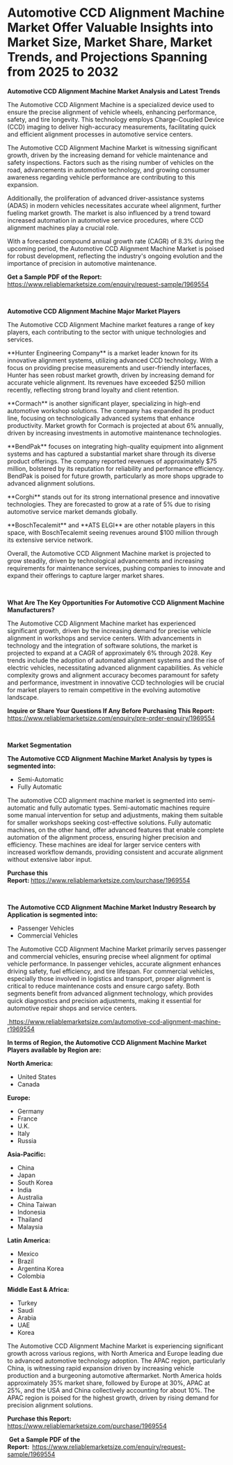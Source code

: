 <p><h1>Automotive CCD Alignment Machine Market Offer Valuable Insights into Market Size, Market Share, Market Trends, and Projections Spanning from 2025 to 2032</h1></p><p><strong>Automotive CCD Alignment Machine Market Analysis and Latest Trends</strong></p>
<p><p>The Automotive CCD Alignment Machine is a specialized device used to ensure the precise alignment of vehicle wheels, enhancing performance, safety, and tire longevity. This technology employs Charge-Coupled Device (CCD) imaging to deliver high-accuracy measurements, facilitating quick and efficient alignment processes in automotive service centers.</p><p>The Automotive CCD Alignment Machine Market is witnessing significant growth, driven by the increasing demand for vehicle maintenance and safety inspections. Factors such as the rising number of vehicles on the road, advancements in automotive technology, and growing consumer awareness regarding vehicle performance are contributing to this expansion. </p><p>Additionally, the proliferation of advanced driver-assistance systems (ADAS) in modern vehicles necessitates accurate wheel alignment, further fueling market growth. The market is also influenced by a trend toward increased automation in automotive service procedures, where CCD alignment machines play a crucial role. </p><p>With a forecasted compound annual growth rate (CAGR) of 8.3% during the upcoming period, the Automotive CCD Alignment Machine Market is poised for robust development, reflecting the industry's ongoing evolution and the importance of precision in automotive maintenance.</p></p>
<p><strong>Get a Sample PDF of the Report:&nbsp;</strong> <a href="https://www.reliablemarketsize.com/enquiry/request-sample/1969554?utm_campaign=3075&utm_medium=2&utm_source=Github&utm_content=ia&utm_term=12042025&utm_id=automotive-ccd-alignment-machine">https://www.reliablemarketsize.com/enquiry/request-sample/1969554</a></p>
<p>&nbsp;</p>
<p><strong>Automotive CCD Alignment Machine Major Market Players</strong></p>
<p><p>The Automotive CCD Alignment Machine market features a range of key players, each contributing to the sector with unique technologies and services. </p><p>**Hunter Engineering Company** is a market leader known for its innovative alignment systems, utilizing advanced CCD technology. With a focus on providing precise measurements and user-friendly interfaces, Hunter has seen robust market growth, driven by increasing demand for accurate vehicle alignment. Its revenues have exceeded $250 million recently, reflecting strong brand loyalty and client retention.</p><p>**Cormach** is another significant player, specializing in high-end automotive workshop solutions. The company has expanded its product line, focusing on technologically advanced systems that enhance productivity. Market growth for Cormach is projected at about 6% annually, driven by increasing investments in automotive maintenance technologies.</p><p>**BendPak** focuses on integrating high-quality equipment into alignment systems and has captured a substantial market share through its diverse product offerings. The company reported revenues of approximately $75 million, bolstered by its reputation for reliability and performance efficiency. BendPak is poised for future growth, particularly as more shops upgrade to advanced alignment solutions.</p><p>**Corghi** stands out for its strong international presence and innovative technologies. They are forecasted to grow at a rate of 5% due to rising automotive service market demands globally. </p><p>**BoschTecalemit** and **ATS ELGI** are other notable players in this space, with BoschTecalemit seeing revenues around $100 million through its extensive service network.</p><p>Overall, the Automotive CCD Alignment Machine market is projected to grow steadily, driven by technological advancements and increasing requirements for maintenance services, pushing companies to innovate and expand their offerings to capture larger market shares.</p></p>
<p>&nbsp;</p>
<p><strong>What Are The Key Opportunities For Automotive CCD Alignment Machine Manufacturers?</strong></p>
<p><p>The Automotive CCD Alignment Machine market has experienced significant growth, driven by the increasing demand for precise vehicle alignment in workshops and service centers. With advancements in technology and the integration of software solutions, the market is projected to expand at a CAGR of approximately 6% through 2028. Key trends include the adoption of automated alignment systems and the rise of electric vehicles, necessitating advanced alignment capabilities. As vehicle complexity grows and alignment accuracy becomes paramount for safety and performance, investment in innovative CCD technologies will be crucial for market players to remain competitive in the evolving automotive landscape.</p></p>
<p><strong>Inquire or Share Your Questions If Any Before Purchasing This Report:</strong> <a href="https://www.reliablemarketsize.com/enquiry/pre-order-enquiry/1969554?utm_campaign=3075&utm_medium=2&utm_source=Github&utm_content=ia&utm_term=12042025&utm_id=automotive-ccd-alignment-machine">https://www.reliablemarketsize.com/enquiry/pre-order-enquiry/1969554</a></p>
<p>&nbsp;</p>
<p><strong>Market Segmentation</strong></p>
<p><strong>The Automotive CCD Alignment Machine Market Analysis by types is segmented into:</strong></p>
<p><ul><li>Semi-Automatic</li><li>Fully Automatic</li></ul></p>
<p><p>The automotive CCD alignment machine market is segmented into semi-automatic and fully automatic types. Semi-automatic machines require some manual intervention for setup and adjustments, making them suitable for smaller workshops seeking cost-effective solutions. Fully automatic machines, on the other hand, offer advanced features that enable complete automation of the alignment process, ensuring higher precision and efficiency. These machines are ideal for larger service centers with increased workflow demands, providing consistent and accurate alignment without extensive labor input.</p></p>
<p><strong>Purchase this Report:&nbsp;</strong><a href="https://www.reliablemarketsize.com/purchase/1969554?utm_campaign=3075&utm_medium=2&utm_source=Github&utm_content=ia&utm_term=12042025&utm_id=automotive-ccd-alignment-machine">https://www.reliablemarketsize.com/purchase/1969554</a></p>
<p>&nbsp;</p>
<p><strong>The Automotive CCD Alignment Machine Market Industry Research by Application is segmented into:</strong></p>
<p><ul><li>Passenger Vehicles</li><li>Commercial Vehicles</li></ul></p>
<p><p>The Automotive CCD Alignment Machine Market primarily serves passenger and commercial vehicles, ensuring precise wheel alignment for optimal vehicle performance. In passenger vehicles, accurate alignment enhances driving safety, fuel efficiency, and tire lifespan. For commercial vehicles, especially those involved in logistics and transport, proper alignment is critical to reduce maintenance costs and ensure cargo safety. Both segments benefit from advanced alignment technology, which provides quick diagnostics and precision adjustments, making it essential for automotive repair shops and service centers.</p></p>
<p><a href="https://www.reliablemarketsize.com/automotive-ccd-alignment-machine-r1969554?utm_campaign=3075&utm_medium=2&utm_source=Github&utm_content=ia&utm_term=12042025&utm_id=automotive-ccd-alignment-machine">&nbsp;https://www.reliablemarketsize.com/automotive-ccd-alignment-machine-r1969554</a></p>
<p><strong>In terms of Region, the Automotive CCD Alignment Machine Market Players available by Region are:</strong></p>
<p>
    <p> <strong> North America: </strong>
        <ul>
            <li>United States</li>
            <li>Canada</li>
        </ul>
        </p> 
    <p> <strong> Europe: </strong>
        <ul>
            <li>Germany</li>
            <li>France</li>
            <li>U.K.</li>
            <li>Italy</li>
            <li>Russia</li>
        </ul>
        </p> 
    <p> <strong> Asia-Pacific: </strong>
        <ul>
            <li>China</li>
            <li>Japan</li>
            <li>South Korea</li>
            <li>India</li>
            <li>Australia</li>
            <li>China Taiwan</li>
            <li>Indonesia</li>
            <li>Thailand</li>
            <li>Malaysia</li>
        </ul>
        </p> 
    <p> <strong> Latin America: </strong>
        <ul>
            <li>Mexico</li>
            <li>Brazil</li>
            <li>Argentina Korea</li>
            <li>Colombia</li>
        </ul>
        </p> 
    <p> <strong> Middle East & Africa: </strong>
        <ul>
            <li>Turkey</li>
            <li>Saudi</li>
            <li>Arabia</li>
            <li>UAE</li>
            <li>Korea</li>
        </ul>
    </p>
    </p>
<p><p>The Automotive CCD Alignment Machine Market is experiencing significant growth across various regions, with North America and Europe leading due to advanced automotive technology adoption. The APAC region, particularly China, is witnessing rapid expansion driven by increasing vehicle production and a burgeoning automotive aftermarket. North America holds approximately 35% market share, followed by Europe at 30%, APAC at 25%, and the USA and China collectively accounting for about 10%. The APAC region is poised for the highest growth, driven by rising demand for precision alignment solutions.</p></p>
<p><strong>Purchase this Report: </strong><a href="https://www.reliablemarketsize.com/purchase/1969554?utm_campaign=3075&utm_medium=2&utm_source=Github&utm_content=ia&utm_term=12042025&utm_id=automotive-ccd-alignment-machine">https://www.reliablemarketsize.com/purchase/1969554</a></p>
<p>&nbsp;<strong>Get a Sample PDF of the Report:&nbsp;&nbsp;</strong><a href="https://www.reliablemarketsize.com/enquiry/request-sample/1969554?utm_campaign=3075&utm_medium=2&utm_source=Github&utm_content=ia&utm_term=12042025&utm_id=automotive-ccd-alignment-machine">https://www.reliablemarketsize.com/enquiry/request-sample/1969554</a></p>
<p><strong></strong></p>
<p><p></p><p></p><p></p></p>